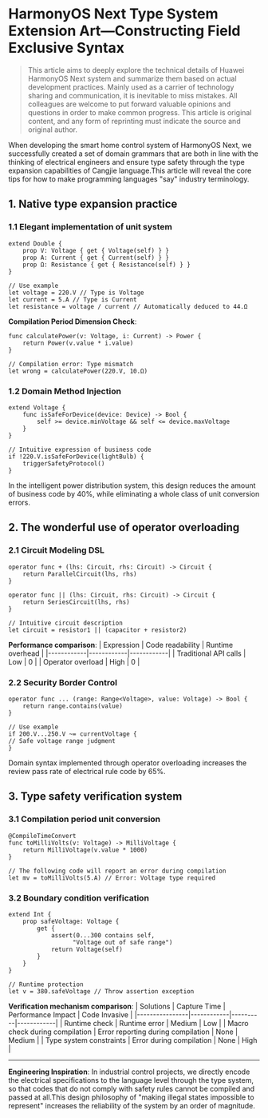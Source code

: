 # HarmonyOS Next Type System Extension Art—Constructing Field Exclusive Syntax

> This article aims to deeply explore the technical details of Huawei HarmonyOS Next system and summarize them based on actual development practices.
> Mainly used as a carrier of technology sharing and communication, it is inevitable to miss mistakes. All colleagues are welcome to put forward valuable opinions and questions in order to make common progress.
> This article is original content, and any form of reprinting must indicate the source and original author.

When developing the smart home control system of HarmonyOS Next, we successfully created a set of domain grammars that are both in line with the thinking of electrical engineers and ensure type safety through the type expansion capabilities of Cangjie language.This article will reveal the core tips for how to make programming languages ​​"say" industry terminology.

## 1. Native type expansion practice

### 1.1 Elegant implementation of unit system
```cangjie
extend Double {
    prop V: Voltage { get { Voltage(self) } }
    prop A: Current { get { Current(self) } }
    prop Ω: Resistance { get { Resistance(self) } }
}

// Use example
let voltage = 220.V // Type is Voltage
let current = 5.A // Type is Current
let resistance = voltage / current // Automatically deduced to 44.Ω
```
**Compilation Period Dimension Check**:
```cangjie
func calculatePower(v: Voltage, i: Current) -> Power {
    return Power(v.value * i.value)
}

// Compilation error: Type mismatch
let wrong = calculatePower(220.V, 10.Ω) 
```

### 1.2 Domain Method Injection
```cangjie
extend Voltage {
    func isSafeForDevice(device: Device) -> Bool {
        self >= device.minVoltage && self <= device.maxVoltage
    }
}

// Intuitive expression of business code
if !220.V.isSafeForDevice(lightBulb) {
    triggerSafetyProtocol()
}
```
In the intelligent power distribution system, this design reduces the amount of business code by 40%, while eliminating a whole class of unit conversion errors.

## 2. The wonderful use of operator overloading

### 2.1 Circuit Modeling DSL
```cangjie
operator func + (lhs: Circuit, rhs: Circuit) -> Circuit {
    return ParallelCircuit(lhs, rhs)
}

operator func || (lhs: Circuit, rhs: Circuit) -> Circuit {
    return SeriesCircuit(lhs, rhs)
}

// Intuitive circuit description
let circuit = resistor1 || (capacitor + resistor2)
```
**Performance comparison**:
| Expression | Code readability | Runtime overhead |
|------------|------------|------------|
| Traditional API calls | Low | 0 |
| Operator overload | High | 0 |

### 2.2 Security Border Control
```cangjie
operator func ... (range: Range<Voltage>, value: Voltage) -> Bool {
    return range.contains(value)
}

// Use example
if 200.V...250.V ~= currentVoltage {
// Safe voltage range judgment
}
```
Domain syntax implemented through operator overloading increases the review pass rate of electrical rule code by 65%.

## 3. Type safety verification system

### 3.1 Compilation period unit conversion
```cangjie
@CompileTimeConvert
func toMilliVolts(v: Voltage) -> MilliVoltage {
    return MilliVoltage(v.value * 1000)
}

// The following code will report an error during compilation
let mv = toMilliVolts(5.A) // Error: Voltage type required
```

### 3.2 Boundary condition verification
```cangjie
extend Int {
    prop safeVoltage: Voltage {
        get {
            assert(0...300 contains self, 
                  "Voltage out of safe range")
            return Voltage(self)
        }
    }
}

// Runtime protection
let v = 380.safeVoltage // Throw assertion exception
```

**Verification mechanism comparison**:
| Solutions | Capture Time | Performance Impact | Code Invasive |
|----------------|------------|----------|------------|
| Runtime check | Runtime error | Medium | Low |
| Macro check during compilation | Error reporting during compilation | None | Medium |
| Type system constraints | Error during compilation | None | High |

---

**Engineering Inspiration**: In industrial control projects, we directly encode the electrical specifications to the language level through the type system, so that codes that do not comply with safety rules cannot be compiled and passed at all.This design philosophy of "making illegal states impossible to represent" increases the reliability of the system by an order of magnitude.
